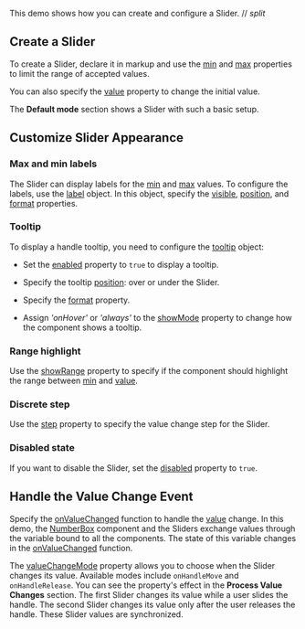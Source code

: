 This demo shows how you can create and configure a Slider.
// _split_

## Create a Slider

To create a Slider, declare it in markup and use the [min](/Documentation/ApiReference/UI_Components/dxSlider/Configuration/#min) and [max](/Documentation/ApiReference/UI_Components/dxSlider/Configuration/#max) properties to limit the range of accepted values.

You can also specify the [value](/Documentation/ApiReference/UI_Components/dxSlider/Configuration/#value) property to change the initial value.

The **Default mode** section shows a Slider with such a basic setup.

## Customize Slider Appearance

### Max and min labels

The Slider can display labels for the [min](/Documentation/ApiReference/UI_Components/dxSlider/Configuration/#min) and [max](/Documentation/ApiReference/UI_Components/dxSlider/Configuration/#max) values. To configure the labels, use the [label](/Documentation/ApiReference/UI_Components/dxSlider/Configuration/label/) object. In this object, specify the [visible](/Documentation/ApiReference/UI_Components/dxSlider/Configuration/label/#visible), [position](/Documentation/ApiReference/UI_Components/dxSlider/Configuration/label/#position), and [format](/Documentation/ApiReference/UI_Components/dxSlider/Configuration/label/#format) properties.

### Tooltip

To display a handle tooltip, you need to configure the [tooltip](/Documentation/ApiReference/UI_Components/dxSlider/Configuration/tooltip/) object:

- Set the [enabled](/Documentation/ApiReference/UI_Components/dxSlider/Configuration/tooltip/#enabled) property to `true` to display a tooltip. 

- Specify the tooltip [position](/Documentation/ApiReference/UI_Components/dxSlider/Configuration/tooltip/#position): over or under the Slider.

- Specify the [format](/Documentation/ApiReference/UI_Components/dxSlider/Configuration/tooltip/#format) property.

- Assign *'onHover'* or *'always'* to the [showMode](/Documentation/ApiReference/UI_Components/dxSlider/Configuration/tooltip/#showMode) property to change how the component shows a tooltip.

### Range highlight

Use the [showRange](/Documentation/ApiReference/UI_Components/dxSlider/Configuration/#showRange) property to specify if the component should highlight the range between [min](/Documentation/ApiReference/UI_Components/dxSlider/Configuration/#min) and [value](/Documentation/ApiReference/UI_Components/dxSlider/Configuration/#value). 

### Discrete step

Use the [step](/Documentation/ApiReference/UI_Components/dxSlider/Configuration/#step) property to specify the value change step for the Slider.

### Disabled state

If you want to disable the Slider, set the [disabled](/Documentation/ApiReference/UI_Components/dxSlider/Configuration/#disabled) property to `true`.

## Handle the Value Change Event

Specify the [onValueChanged](/Documentation/ApiReference/UI_Components/dxSlider/Configuration/#onValueChanged) function to handle the [value](/Documentation/ApiReference/UI_Components/dxSlider/Configuration/#value) change. In this demo, the [NumberBox](/Documentation/ApiReference/UI_Components/dxNumberBox/) component and the Sliders exchange values through the variable bound to all the components. The state of this variable changes in the [onValueChanged](/Documentation/ApiReference/UI_Components/dxSlider/Configuration/#onValueChanged) function.

The [valueChangeMode](/Documentation/ApiReference/UI_Components/dxSlider/Configuration/#valueChangeMode) property allows you to choose when the Slider changes its value. Available modes include `onHandleMove` and `onHandleRelease`. You can see the property's effect in the **Process Value Changes** section. The first Slider changes its value while a user slides the handle. The second Slider changes its value only after the user releases the handle. These Slider values are synchronized.